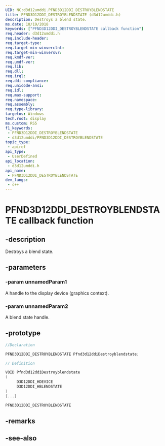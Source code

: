 ```yaml
---
UID: NC:d3d12umddi.PFND3D12DDI_DESTROYBLENDSTATE
title: PFND3D12DDI_DESTROYBLENDSTATE (d3d12umddi.h)
description: Destroys a blend state.
ms.date: 10/19/2018
keywords: ["PFND3D12DDI_DESTROYBLENDSTATE callback function"]
req.header: d3d12umddi.h
req.include-header: 
req.target-type: 
req.target-min-winverclnt: 
req.target-min-winversvr: 
req.kmdf-ver: 
req.umdf-ver: 
req.lib: 
req.dll: 
req.irql: 
req.ddi-compliance: 
req.unicode-ansi: 
req.idl: 
req.max-support: 
req.namespace: 
req.assembly: 
req.type-library: 
targetos: Windows
tech.root: display
ms.custom: RS5
f1_keywords:
 - PFND3D12DDI_DESTROYBLENDSTATE
 - d3d12umddi/PFND3D12DDI_DESTROYBLENDSTATE
topic_type:
 - apiref
api_type:
 - UserDefined
api_location:
 - d3d12umddi.h
api_name:
 - PFND3D12DDI_DESTROYBLENDSTATE
dev_langs:
 - c++
---
```


# PFND3D12DDI_DESTROYBLENDSTATE callback function


## -description

Destroys a blend state.

## -parameters

### -param unnamedParam1

A handle to the display device (graphics context).

### -param unnamedParam2

A blend state handle.

## -prototype

```cpp
//Declaration

PFND3D12DDI_DESTROYBLENDSTATE Pfnd3d12ddiDestroyblendstate; 

// Definition

VOID Pfnd3d12ddiDestroyblendstate 
(
	 D3D12DDI_HDEVICE
	 D3D12DDI_HBLENDSTATE
)
{...}

PFND3D12DDI_DESTROYBLENDSTATE 


```

## -remarks

## -see-also

